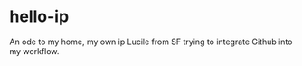 # hello-ip
An ode to my home, my own ip
Lucile from SF trying to integrate Github into my workflow. 
